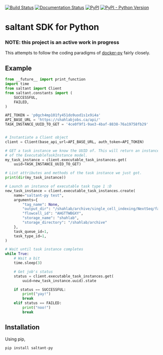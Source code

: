 [![Build Status](https://travis-ci.com/mwiens91/saltant-py.svg?branch=master)](https://travis-ci.com/mwiens91/saltant-py)
[![Documentation Status](https://readthedocs.org/projects/saltant-py/badge/?version=latest)](https://saltant-py.readthedocs.io/en/latest/?badge=latest)
[![PyPI](https://img.shields.io/pypi/v/saltant-py.svg)](https://pypi.org/project/saltant-py/)
[![PyPI - Python Version](https://img.shields.io/pypi/pyversions/saltant-py.svg)](https://pypi.org/project/saltant-py/)

# saltant SDK for Python

### NOTE: this project is an active work in progress

This attempts to follow the coding paradigms of
[docker-py](https://github.com/docker/docker-py) fairly closely.

## Example

```python
from __future__ import print_function
import time
from saltant import Client
from saltant.constants import (
    SUCCESSFUL,
    FAILED,
)

API_TOKEN = 'p0gch4mp101fy451do9uod1s1x9i4a'
API_BASE_URL = 'https://shahlabjobs.ca/api/'
TASK_INSTANCE_UUID_TO_GET = '4ce0f9f1-9ae3-4baf-8838-76a19758fb29'


# Instantiate a Client object
client = Client(base_api_url=API_BASE_URL, auth_token=API_TOKEN)

# GET a task instance we know the UUID of. This will return an instance
# of the ExecutableTaskInstance model.
my_task_instance = client.executable_task_instances.get(
    uuid=TASK_INSTANCE_UUID_TO_GET)

# List attributes and methods of the task instance we just got.
print(dir(my_task_instance))

# Launch an instance of executable task type 1 :D
new_task_instance = client.executable_task_instances.create(
    name="saltant-py test",
    arguments={
        "tag_name": None,
        "output_dir": "/shahlab/archive/single_cell_indexing/NextSeq/fastq/160705_NS500668_0105_AHGTTWBGXY",
        "flowcell_id": "AHGTTWBGXY",
        "storage_name": "shahlab",
        "storage_directory": "/shahlab/archive"
    },
    task_queue_id=1,
    task_type_id=1,
)

# Wait until task instance completes
while True:
    # Wait a bit
    time.sleep(3)

    # Get job's status
    status = client.executable_task_instances.get(
        uuid=new_task_instance.uuid).state

    if status == SUCCESSFUL:
        print("yay!")
        break
    elif status == FAILED:
        print("noo!")
        break
```

## Installation

Using pip,

```
pip install saltant-py
```
